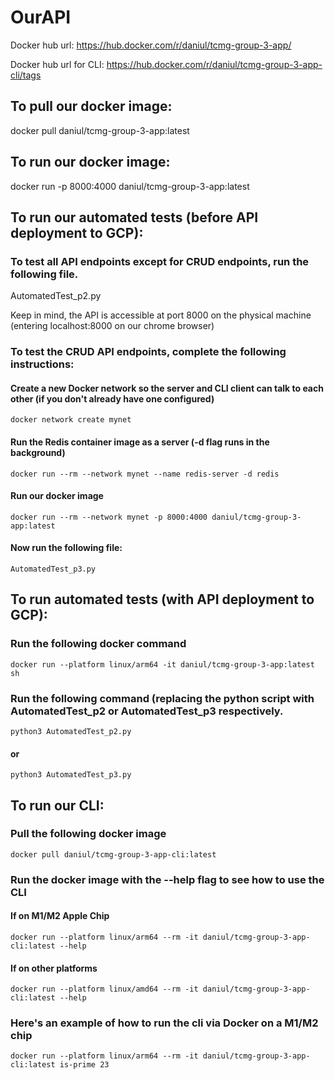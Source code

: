 # OurAPI


Docker hub url: https://hub.docker.com/r/daniul/tcmg-group-3-app/

Docker hub url for CLI: https://hub.docker.com/r/daniul/tcmg-group-3-app-cli/tags


## To pull our docker image:
docker pull daniul/tcmg-group-3-app:latest


## To run our docker image:

docker run -p 8000:4000 daniul/tcmg-group-3-app:latest


## To run our automated tests (before API deployment to GCP):


### To test all API endpoints except for CRUD endpoints, run the following file.
AutomatedTest_p2.py

Keep in mind, the API is accessible at port 8000 on the physical machine (entering localhost:8000 on our chrome browser)

### To test the CRUD API endpoints, complete the following instructions:

#### Create a new Docker network so the server and CLI client can talk to each other (if you don't already have one configured)

```
docker network create mynet
```

#### Run the Redis container image as a server (-d flag runs in the background)

```
docker run --rm --network mynet --name redis-server -d redis
```

#### Run our docker image

```
docker run --rm --network mynet -p 8000:4000 daniul/tcmg-group-3-app:latest
```

#### Now run the following file:

```
AutomatedTest_p3.py
```

## To run automated tests (with API deployment to GCP):

### Run the following docker command

```
docker run --platform linux/arm64 -it daniul/tcmg-group-3-app:latest sh
```
### Run the following command (replacing the python script with AutomatedTest_p2 or AutomatedTest_p3 respectively.

```
python3 AutomatedTest_p2.py
```
#### or

```
python3 AutomatedTest_p3.py
```

## To run our CLI:

### Pull the following docker image

```
docker pull daniul/tcmg-group-3-app-cli:latest
```
### Run the docker image with the --help flag to see how to use the CLI

#### If on M1/M2 Apple Chip
```
docker run --platform linux/arm64 --rm -it daniul/tcmg-group-3-app-cli:latest --help
```
#### If on other platforms
```
docker run --platform linux/amd64 --rm -it daniul/tcmg-group-3-app-cli:latest --help
````

### Here's an example of how to run the cli via Docker on a M1/M2 chip

```
docker run --platform linux/arm64 --rm -it daniul/tcmg-group-3-app-cli:latest is-prime 23

```

